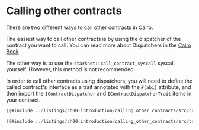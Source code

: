 # Calling other contracts

There are two different ways to call other contracts in Cairo.

The easiest way to call other contracts is by using the dispatcher of the contract you want to call.
You can read more about Dispatchers in the [Cairo Book](https://cairo-book.github.io/ch99-02-02-contract-dispatcher-library-dispatcher-and-system-calls.html#contract-dispatcher)

The other way is to use the `starknet::call_contract_syscall` syscall yourself. However, this method is not recommended.

In order to call other contracts using dispatchers, you will need to define the called contract's interface as a trait annotated with the `#[abi]` attribute, and then import the `IContractDispatcher` and `IContractDispatcherTrait` items in your contract.

```rust
{{#include ../listings/ch00-introduction/calling_other_contracts/src/callee.cairo}}
```

```rust
{{#include ../listings/ch00-introduction/calling_other_contracts/src/caller.cairo}}
```
